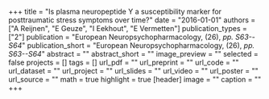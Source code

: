 +++
title = "Is plasma neuropeptide Y a susceptibility marker for posttraumatic stress symptoms over time?"
date = "2016-01-01"
authors = ["A Reijnen", "E Geuze", "I Eekhout", "E Vermetten"]
publication_types = ["2"]
publication = "European Neuropsychopharmacology, (26), _pp. S63--S64_"
publication_short = "European Neuropsychopharmacology, (26), _pp. S63--S64_"
abstract = ""
abstract_short = ""
image_preview = ""
selected = false
projects = []
tags = []
url_pdf = ""
url_preprint = ""
url_code = ""
url_dataset = ""
url_project = ""
url_slides = ""
url_video = ""
url_poster = ""
url_source = ""
math = true
highlight = true
[header]
image = ""
caption = ""
+++
